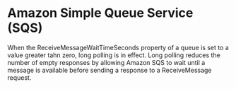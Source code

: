 # Amazon Simple Queue Service (SQS)

When the ReceiveMessageWaitTimeSeconds property of a queue is set to a value greater tahn zero, long polling is in effect. Long polling reduces the number of empty responses by allowing Amazon SQS to wait until a message is available before sending a response to a ReceiveMessage request.
